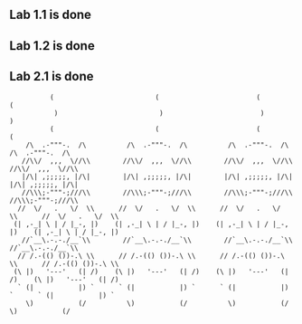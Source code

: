 ## Lab 1.1 is done
## Lab 1.2 is done
## Lab 2.1 is done


              (                         (                        (                         (
               )                         )                        )                         )
              (                         (                        (                         (
        /\  .-"""-.  /\          /\  .-"""-.  /\          /\  .-"""-.  /\          /\  .-"""-.  /\
       //\\/  ,,,  \//\\        //\\/  ,,,  \//\\        //\\/  ,,,  \//\\        //\\/  ,,,  \//\\
       |/\| ,;;;;;, |/\|        |/\| ,;;;;;, |/\|        |/\| ,;;;;;, |/\|        |/\| ,;;;;;, |/\|
       //\\\;-"""-;///\\        //\\\;-"""-;///\\        //\\\;-"""-;///\\        //\\\;-"""-;///\\
      //  \/   .   \/  \\      //  \/   .   \/  \\      //  \/   .   \/  \\      //  \/   .   \/  \\
     (| ,-_| \ | / |_-, |)    (| ,-_| \ | / |_-, |)    (| ,-_| \ | / |_-, |)    (| ,-_| \ | / |_-, |)
       //`__\.-.-./__`\\        //`__\.-.-./__`\\        //`__\.-.-./__`\\        //`__\.-.-./__`\\
      // /.-(() ())-.\ \\      // /.-(() ())-.\ \\      // /.-(() ())-.\ \\      // /.-(() ())-.\ \\
     (\ |)   '---'   (| /)    (\ |)   '---'   (| /)    (\ |)   '---'   (| /)    (\ |)   '---'   (| /)
      ` (|           |) `      ` (|           |) `      ` (|           |) `      ` (|           |) `
        \)           (/          \)           (/          \)           (/          \)           (/
